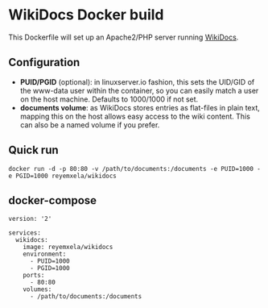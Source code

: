 # WikiDocs Docker build

This Dockerfile will set up an Apache2/PHP server running [WikiDocs](https://github.com/Zavy86/WikiDocs).

## Configuration
- **PUID/PGID** (optional): in linuxserver.io fashion, this sets the UID/GID of the www-data user within the container, so you can easily match a user on the host machine. Defaults to 1000/1000 if not set.
- **documents volume**: as WikiDocs stores entries as flat-files in plain text, mapping this on the host allows easy access to the wiki content. This can also be a named volume if you prefer.

## Quick run
```
docker run -d -p 80:80 -v /path/to/documents:/documents -e PUID=1000 -e PGID=1000 reyemxela/wikidocs
```

## docker-compose
```
version: '2'

services:
  wikidocs:
    image: reyemxela/wikidocs
    environment:
      - PUID=1000
      - PGID=1000
    ports:
      - 80:80
    volumes:
      - /path/to/documents:/documents
```
